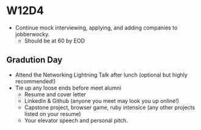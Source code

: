 # W12D4
* Continue mock interviewing, applying, and adding companies to jobberwocky. 
  * Should be at 60 by EOD

## Gradution Day 
* Attend the Networking Lightning Talk after lunch (optional but highly recommended!)
* Tie up any loose ends before meet alumni 
  * Resume and cover letter 
  * LinkedIn & Github (anyone you meet may look you up online!)
  * Capstone project, browser game, ruby intensice (any other projects listed on your resume)
  * Your elevator speech and personal pitch.

